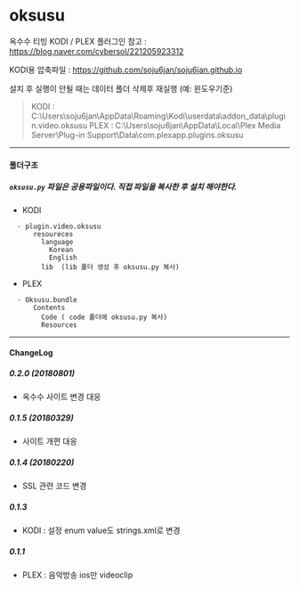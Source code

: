 # oksusu

옥수수 티빙 KODI / PLEX 플러그인
참고 : https://blog.naver.com/cybersol/221205923312

KODI용 압축파일 : https://github.com/soju6jan/soju6jan.github.io

설치 후 실행이 안될 때는 데이터 폴더 삭제후 재실행 (예: 윈도우기준)
> KODI : C:\Users\soju6jan\AppData\Roaming\Kodi\userdata\addon_data\plugin.video.oksusu
> PLEX : C:\Users\soju6jan\AppData\Local\Plex Media Server\Plug-in Support\Data\com.plexapp.plugins.oksusu

----
#### 폴더구조
#####  ```oksusu.py``` 파일은 공용파일이다. 직접 파일을 복사한 후 설치 해야한다.
  - KODI
  ```
    - plugin.video.oksusu
        resoureces
          language
            Korean
            English
          lib  (lib 폴더 생성 후 oksusu.py 복사)
  ```

  - PLEX
  ```
    - Oksusu.bundle
        Contents
          Code ( code 폴더에 oksusu.py 복사)
          Resources
  ```


----
#### ChangeLog
##### 0.2.0 (20180801)
- 옥수수 사이트 변경 대응

##### 0.1.5 (20180329)
- 사이트 개편 대응

##### 0.1.4 (20180220)
- SSL 관련 코드 변경

##### 0.1.3
- KODI : 설정 enum value도 strings.xml로 변경

##### 0.1.1
- PLEX : 음악방송 ios만 videoclip
